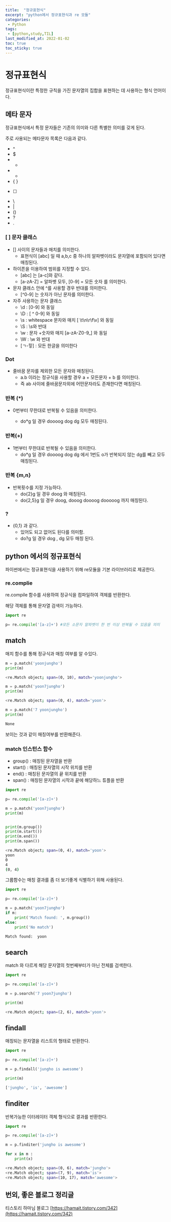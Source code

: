 ```yaml
---
title:  "정규표현식"
excerpt: "python에서 정규표현식과 re 모듈"
categories:
 - Python
tags:
 - [python,study,TIL]
last_modified_at: 2022-01-02
toc: true
toc_sticky: true
---
```


# 정규표현식





정규표현식이란 특정한 규칙을 가진 문자열의 집합을 표현하는 데 사용하는 형식 언어이다.



## 메타 문자



정규표현식에서 특정 문자들은 기존의 의미와 다른 특별한 의미를 갖게 된다. 

주로 사용되는 메타문자 목록은 다음과 같다.

- ^
- $
- *
- +
- { }
- [ ]
- \
- |
- ()
- ?
- .



### [ ] 문자 클래스 



- [] 사이의 문자들과 매치를 의미한다.
  - 표현식이 [abc] 일 때 a,b,c 중 하나의 알파벳이라도 문자열에 포함되어 있다면 매칭된다.
- 하이픈을 이용하여 범위를 지정할 수 있다.
  - [abc] 는 [a-c]와 같다.
  - [a-zA-Z] = 알파벳 모두, [0-9] = 모든 숫자 를 의미한다.
- 문자 클래스 안에 ^를 사용할 경우 반대를 의미한다.
  - [^0-9] 는 숫자가 아닌 문자를 의미한다.
- 자주 사용하는 문자 클래스
  - \d : [0-9] 와 동일
  - \D :  [ ^ 0-9] 와 동일
  - \s : whitespace 문자와 매치 [ \t\n\r\f\v] 와 동일
  - \S : \s와 반대
  - \w : 문자 +숫자와 매치 [a-zA-Z0-9_] 와 동일
  - \W : \w 와 반대
  - [ㄱ-힣] : 모든 한글을 의미한다



### Dot 



- 줄바꿈 문자를 제외한 모든 문자와 매칭된다.
  - a.b 이라는 정규식을 사용할 경우 a + 모든문자 + b 를 의미한다.
  - 즉 ab 사이에 줄바꿈문자외에 어떤문자라도 존재한다면 매칭된다.



### 반복 (*)



- 0번부터 무한대로 반복될 수 있음을 의미한다.

  - do*g 일 경우 doooog dog dg  모두 매칭된다.

  

### 반복(+)



- 1번부터 무한대로 반복될 수 있음을 의미한다.
  - do*g 일 경우 doooog dog dg  에서 1번도 o가 반복되지 않는 dg를 빼고 모두 매칭된다.



### 반복 {m,n}



- 반복횟수를 지정 가능하다.
  - do{2}g 일 경우 doog 와 매칭된다.
  - do{2,5}g 일 경우 doog, dooog doooog dooooog 까지 매칭된다.





### ?

- {0,1} 과 같다. 
  - 있어도 되고 없어도 된다를 의미함.
  - do?g 일 경우 dog , dg 모두 매칭 된다.





## python 에서의 정규표현식



파이썬에서는 정규표현식을 사용하기 위해 re모듈을 기본 라이브러리로 제공한다.



### re.complie



re.compile 함수를 사용하여 정규식을 컴파일하여 객체를 반환한다.

해당 객체를 통해 문자열 검색이 가능하다.



```python
import re

p= re.compile('[a-z]+') #모든 소문자 알파벳이 한 번 이상 반복될 수 있음을 의미
```



## match





매치 함수를 통해 정규식과 매칭 여부를 알 수있다.



```python
m = p.match('yoonjungho')
print(m)
```

```bash
<re.Match object; span=(0, 10), match='yoonjungho'>
```



```python
m = p.match('yoon7jungho')
print(m)
```

```bash
<re.Match object; span=(0, 4), match='yoon'>
```



```python
m = p.match('7 yoonjungho')
print(m)
```

```bash
None
```



보이는 것과 같이 매칭여부를 반환해준다.



### match 인스턴스 함수



- group() : 매칭된 문자열을 반환
- start() : 매칭된 문자열의 시작 위치를 반환
- end() : 매칭된 문자열의 끝 위치를 반환
- span() : 매칭된 문자열의 시작과 끝에 해당하느 튜플을 반환



```python
import re

p= re.compile('[a-z]+')

m = p.match('yoon7jungho')
print(m)


print(m.group())
print(m.start())
print(m.end())
print(m.span())
```

```bash
<re.Match object; span=(0, 4), match='yoon'>
yoon
0
4
(0, 4)
```



그룹함수는 매칭 결과를 좀 더 보기좋게 식별하기 위해 사용된다.



```python
import re

p= re.compile('[a-z]+')

m = p.match('yoon7jungho')
if m:
    print('Match found: ', m.group())
else:
    print('No match')
```

```bash
Match found:  yoon
```





## search



match  와 다르게 해당 문자열의 첫번째부터가 아닌 전체를 검색한다.



```python
import re

p= re.compile('[a-z]+')

m = p.search('7 yoon7jungho')

print(m)
```

```bash
<re.Match object; span=(2, 6), match='yoon'>
```



## findall



매칭되는 문자열을 리스트의 형태로 반환한다.



```python
import re

p= re.compile('[a-z]+')

m = p.findall('jungho is awesome')

print(m)
```

```bash
['jungho', 'is', 'awesome']
```



## finditer



반복가능한 이터레이터 객체 형식으로 결과를 반환한다.



```python
import re

p= re.compile('[a-z]+')

m = p.finditer('jungho is awesome')

for x in m :
    print(x)

```

```bash
<re.Match object; span=(0, 6), match='jungho'>
<re.Match object; span=(7, 9), match='is'>
<re.Match object; span=(10, 17), match='awesome'>
```





## 번외, 좋은 블로그 정리글



티스토리 하마님 블로그 [https://hamait.tistory.com/342](https://hamait.tistory.com/342)

